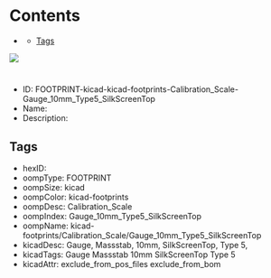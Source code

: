 



Contents
========

* [](#)
	* [Tags](#tags)
  
![][im]
# 

- ID: FOOTPRINT-kicad-kicad-footprints-Calibration_Scale-Gauge_10mm_Type5_SilkScreenTop
- Name: 
- Description: 

## Tags

- hexID: 
- oompType: FOOTPRINT
- oompSize: kicad
- oompColor: kicad-footprints
- oompDesc: Calibration_Scale
- oompIndex: Gauge_10mm_Type5_SilkScreenTop
- oompName: kicad-footprints/Calibration_Scale/Gauge_10mm_Type5_SilkScreenTop
- kicadDesc: Gauge, Massstab, 10mm, SilkScreenTop, Type 5,
- kicadTags: Gauge Massstab 10mm SilkScreenTop Type 5
- kicadAttr: exclude_from_pos_files exclude_from_bom



[im]: image.png
